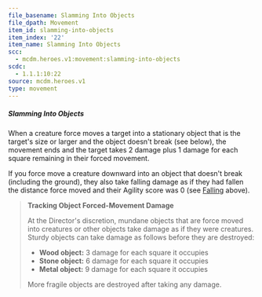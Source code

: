 ```yaml
---
file_basename: Slamming Into Objects
file_dpath: Movement
item_id: slamming-into-objects
item_index: '22'
item_name: Slamming Into Objects
scc:
  - mcdm.heroes.v1:movement:slamming-into-objects
scdc:
  - 1.1.1:10:22
source: mcdm.heroes.v1
type: movement
---
```


##### Slamming Into Objects

When a creature force moves a target into a stationary object that is the target's size or larger and the object doesn't break (see below), the movement ends and the target takes 2 damage plus 1 damage for each square remaining in their forced movement.

If you force move a creature downward into an object that doesn't break (including the ground), they also take falling damage as if they had fallen the distance force moved and their Agility score was 0 (see [Falling](#page-283-3) above).

<!-- -->
> **Tracking Object Forced-Movement Damage**
>
> At the Director's discretion, mundane objects that are force moved into creatures or other objects take damage as if they were creatures. Sturdy objects can take damage as follows before they are destroyed:
>
> - **Wood object:** 3 damage for each square it occupies
> - **Stone object:** 6 damage for each square it occupies
> - **Metal object:** 9 damage for each square it occupies
>
> More fragile objects are destroyed after taking any damage.
